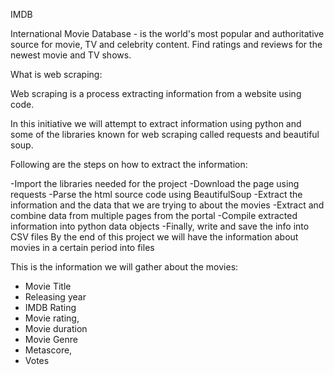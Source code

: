 IMDB

International Movie Database - is the world's most popular and authoritative source for movie, TV and celebrity content. Find ratings and reviews for the newest movie and TV shows.

What is web scraping:

Web scraping is a process extracting information from a website using code.

In this initiative we will attempt to extract information using python and some of the libraries known for web scraping called requests and beautiful soup.

Following are the steps on how to extract the information:

-Import the libraries needed for the project
-Download the page using requests
-Parse the html source code using BeautifulSoup
-Extract the information and the data that we are trying to about the movies
-Extract and combine data from multiple pages from the portal
-Compile extracted information into python data objects
-Finally, write and save the info into CSV files
 By the end of this project we will have the information about movies in a certain period into files

This is the information we will gather about the movies:

* Movie Title
* Releasing year
* IMDB Rating
* Movie rating,
* Movie duration
* Movie Genre
* Metascore,
* Votes
